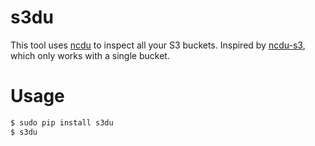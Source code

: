 # s3du

This tool uses [ncdu][1] to inspect all your S3 buckets.
Inspired by [ncdu-s3][2], which only works with a single bucket.

# Usage

```bash
$ sudo pip install s3du
$ s3du
```

[1]: http://dev.yorhel.nl/ncdu
[2]: https://github.com/EverythingMe/ncdu-s3
